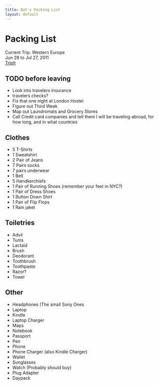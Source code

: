 ```yaml
---
title: Nat's Packing List
layout: default
---
```


# Packing List

Current Trip: Western Europe  
Jun 28 to Jul 27, 2011  
[TripIt](http://www.tripit.com/trip/public/id/165B1661343E)

## TODO before leaving
 
 * Look into travelers insurance
 * travelers checks?
 * Fix that one night at London Hostel
 * Figure out Third Week
 * Map out Laundromats and Grocery Stores
 * Call Credit card companies and tell them I will be traveling abroad, for how long, and in what countries

## Clothes

 * 5 T-Shirts
 * 1 Sweatshirt
 * 2 Pair of Jeans
 * 7 Pairs socks
 * 7 pairs underwear
 * 1 Belt
 * 5 Handkerchiefs
 * 1 Pair of Running Shoes (remember your feet in NYC?)
 * 1 Pair of Dress Shoes
 * 1 Button Down Shirt
 * 1 Pair of Flip Flops
 * 1 Rain jaket

## Toiletries

 * Advil
 * Tums
 * Lactaid
 * Brush
 * Deodorant
 * Toothbrush
 * Toothpaste
 * Razor?
 * Towel

## Other

 * Headphones (The small Sony Ones
 * Laptop
 * Kindle
 * Laptop Charger
 * Maps
 * Notebook
 * Passport
 * Pen
 * Phone
 * Phone Charger (also Kindle Charger)
 * Wallet
 * Sunglasses
 * Watch (Probably should buy)
 * Plug Adapter
 * Daypack

